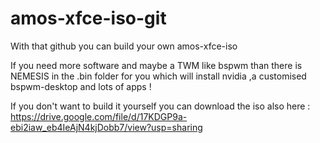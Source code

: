 # amos-xfce-iso-git

With that github you can build your own amos-xfce-iso

If you need more software and maybe a TWM like bspwm than there is NEMESIS in the .bin folder for you which will install nvidia ,a customised bspwm-desktop and lots of apps !

If you don't want to build it yourself you can download the iso also here :      https://drive.google.com/file/d/17KDGP9a-ebi2iaw_eb4IeAjN4kjDobb7/view?usp=sharing
